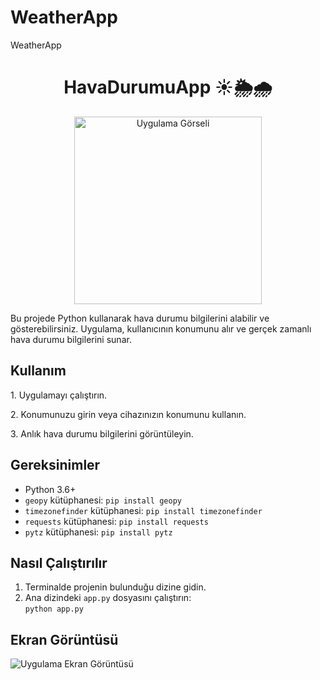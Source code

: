 # WeatherApp
WeatherApp

<!DOCTYPE html>
<html lang="en">
<head>
  <meta charset="UTF-8">
  <meta name="viewport" content="width=device-width, initial-scale=1.0">
  <title>HavaDurumuApp</title>
</head>
<body>

<!-- Başlık ve Başlık Resmi -->
<h1 align="center">HavaDurumuApp ☀️🌦️🌧️</h1>
<p align="center">
  <img src="https://i.hizliresim.com/eoy5lnu.png" alt="Uygulama Görseli" width="300">
</p>

<!-- Açıklama -->
<p>Bu projede Python kullanarak hava durumu bilgilerini alabilir ve gösterebilirsiniz. Uygulama, kullanıcının konumunu alır ve gerçek zamanlı hava durumu bilgilerini sunar.</p>

<!-- Kullanım -->
<h2>Kullanım</h2>
<p>1. Uygulamayı çalıştırın.</p>
<p>2. Konumunuzu girin veya cihazınızın konumunu kullanın.</p>
<p>3. Anlık hava durumu bilgilerini görüntüleyin.</p>

<!-- Gereksinimler -->
<h2>Gereksinimler</h2>
<ul>
  <li>Python 3.6+</li>
  <li><code>geopy</code> kütüphanesi: <code>pip install geopy</code></li>
  <li><code>timezonefinder</code> kütüphanesi: <code>pip install timezonefinder</code></li>
  <li><code>requests</code> kütüphanesi: <code>pip install requests</code></li>
  <li><code>pytz</code> kütüphanesi: <code>pip install pytz</code></li>
</ul>

<!-- Nasıl Çalıştırılır -->
<h2>Nasıl Çalıştırılır</h2>
<ol>
  <li>Terminalde projenin bulunduğu dizine gidin.</li>
  <li>Ana dizindeki <code>app.py</code> dosyasını çalıştırın:<br>
      <code>python app.py</code></li>
</ol>

<!-- Ekran Görüntüsü -->
<h2>Ekran Görüntüsü</h2>
<p><img src="https://i.hizliresim.com/eoy5lnu.png" alt="Uygulama Ekran Görüntüsü"></p>

</body>
</html>

